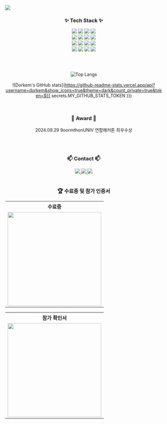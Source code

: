<img src="https://capsule-render.vercel.app/api?type=venom&color=auto&height=300&section=header&text=Dorkem%27s%20house&fontSize=90" />

<h3 align="center">✨ Tech Stack ✨</h3>
<div align="center">
  <img src="https://img.shields.io/badge/HTML5-E34F26.svg?style=for-the-badge&logo=HTML5&logoColor=white" />
  <img src="https://img.shields.io/badge/CSS3-1572B6.svg?style=for-the-badge&logo=CSS3&logoColor=white" />
  <img src="https://img.shields.io/badge/javascript-F7DF1E.svg?style=for-the-badge&logo=javascript&logoColor=20232a" />
  <img src ="https://img.shields.io/badge/Python-3776AB.svg?style=for-the-badge&logo=Python&logoColor=white" />
</div>

<div align="center">
  <img src="https://img.shields.io/badge/Flask-000000.svg?style=for-the-badge&logo=Flask&logoColor=white" />
  <img src="https://img.shields.io/badge/Spring%20Boot-6DB33F.svg?style=for-the-badge&logo=Spring-Boot&logoColor=white" />
  <img src="https://img.shields.io/badge/Amazon%20EC2-FF9900.svg?style=for-the-badge&logo=Amazon-EC2&logoColor=white" />
  <img src ="https://img.shields.io/badge/MongoDB-47A248.svg?style=for-the-badge&logo=MongoDB&logoColor=white" />
</div>

<div align="center">
  <img src="https://img.shields.io/badge/Git-F05032.svg?style=for-the-badge&logo=Git&logoColor=white" />
  <img src="https://img.shields.io/badge/GitHub-181717.svg?style=for-the-badge&logo=GitHub&logoColor=white" />
  <img src="https://img.shields.io/badge/Notion-000000.svg?style=for-the-badge&logo=Notion&logoColor=white" />
  <img src ="https://img.shields.io/badge/MariaDB-003545.svg?style=for-the-badge&logo=MariaDB&logoColor=white" />
</div>

<div align="center">
  <img src="https://img.shields.io/badge/node.js-6DA55F?style=for-the-badge&logo=node.js&logoColor=white" />
  <img src="https://img.shields.io/badge/java-007396?style=for-the-badge&logo=OpenJDK&logoColor=white">
  <img src="https://img.shields.io/badge/Thymeleaf-005F0F?style=for-the-badge&logo=Thymeleaf&logoColor=white">
  <img src="https://img.shields.io/badge/Selenium-43B02A?style=for-the-badge&logo=Selenium&logoColor=white">
</div>

<br><br>




<div align="center">

  ![Top Langs](https://github-readme-stats.vercel.app/api/top-langs/?username=dorkem&layout=compact)
  <br><br>
  ![Dorkem's GitHub stats](https://github-readme-stats.vercel.app/api?username=dorkem&show_icons=true&theme=dark&count_private=true&token=${{ secrets.MY_GITHUB_STATS_TOKEN }})

</div>

<br>
<h3 align="center">👑 Award 👑</h3>
<div align="center">
  2024.09.29 9oormthonUNIV 연합해커톤 최우수상
</div>

<br><br>

<h3 align="center">📫 Contact 📫</h3>
<div align="center">
  <a href="https://velog.io/@chlwogur2000">
    <img src="https://img.shields.io/badge/Velog-1EBC8F?style=for-the-badge&logo=velog&logoColor=white" />
  </a>
  <a href="mailto:chlwogur1000@gmail.com">
    <img
      src="https://img.shields.io/badge/chlwogur1000@gmail.com-D14836?style=for-the-badge&logo=gmail&logoColor=white"/>
  </a>
  <a href="https://www.instagram.com/cj_jo_k/">
    <img src="https://img.shields.io/badge/Instagram-E4405F.svg?style=for-the-badge&logo=Instagram&logoColor=white" />
  </a>
</div>

<br>
<h3 align="center">🏆 수료증 및 참가 인증서</h3>
<table align="center">
  <tr>
    <th colspan="3" align="center">수료증</th>
  </tr>
  <tr>
    <td align="center">
      <img src="https://github.com/user-attachments/assets/e2065df1-dba0-49f4-9f2d-a7391f70422f" width="300">
    </td>
  </tr>
</table>

<table align="center">
  <tr>
    <th colspan="3" align="center">참가 확인서</th>
  </tr>
  <tr>
    <td align="center">
      <img src="https://github.com/user-attachments/assets/e3f8b4e8-9ec3-4473-8901-314b180e7adf" width="300">
    </td>
  </tr>
</table>

